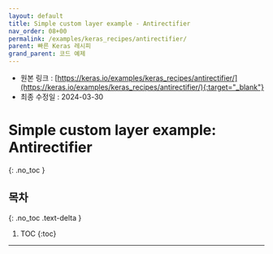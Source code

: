 ```yaml
---
layout: default
title: Simple custom layer example - Antirectifier
nav_order: 08+00
permalink: /examples/keras_recipes/antirectifier/
parent: 빠른 Keras 레시피
grand_parent: 코드 예제
---
```


* 원본 링크 : [https://keras.io/examples/keras_recipes/antirectifier/](https://keras.io/examples/keras_recipes/antirectifier/){:target="_blank"}
* 최종 수정일 : 2024-03-30

# Simple custom layer example: Antirectifier
{: .no_toc }

## 목차
{: .no_toc .text-delta }

1. TOC
{:toc}

---
